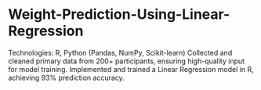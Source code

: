 # Weight-Prediction-Using-Linear-Regression
Technologies: R, Python (Pandas, NumPy, Scikit-learn)  Collected and cleaned primary data from 200+ participants, ensuring high-quality input for model training. Implemented and trained a Linear Regression model in R, achieving 93% prediction accuracy.
